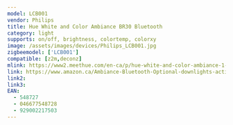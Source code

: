 ```yaml
---
model: LCB001
vendor: Philips
title: Hue White and Color Ambiance BR30 Bluetooth
category: light
supports: on/off, brightness, colortemp, colorxy
image: /assets/images/devices/Philips_LCB001.jpg
zigbeemodel: ['LCB001']
compatible: [z2m,deconz]
mlink: https://www2.meethue.com/en-ca/p/hue-white-and-color-ambiance-1-pack-br30-e26/046677548728
link: https://www.amazon.ca/Ambiance-Bluetooth-Optional-downlights-activated/dp/B07RVRKBDQ
link2: 
link3: 
EAN: 
  - 548727
  - 046677548728
  - 929002217503
---
```

